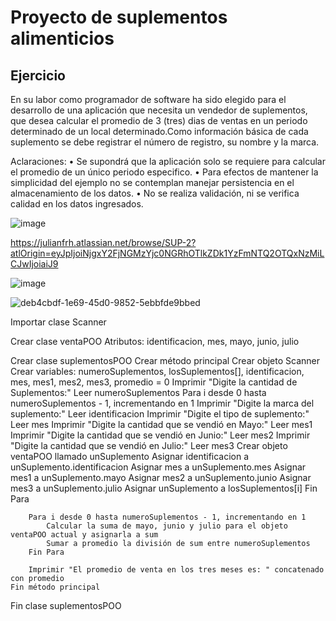 # Proyecto de suplementos alimenticios

## Ejercicio 

En su labor como programador de software ha sido elegido para el desarrollo de una aplicación que necesita un vendedor de suplementos, que desea calcular el promedio de 3 (tres) dias de ventas en un periodo determinado de un local determinado.Como información básica de cada suplemento se debe registrar el número de registro, su 
nombre y la marca. 

Aclaraciones:
• Se supondrá que la aplicación solo se requiere para calcular el promedio de un único periodo
especifico.
• Para efectos de mantener la simplicidad del ejemplo no se contemplan manejar persistencia en el almacenamiento de los datos.
• No se realiza validación, ni se verifica calidad en los datos ingresados.

![image](https://github.com/julianfrhgn/demo.github.io/assets/132966493/2cee2a80-13bc-4336-a1c7-e0ebcec20c68)


https://julianfrh.atlassian.net/browse/SUP-2?atlOrigin=eyJpIjoiNjgxY2FjNGMzYjc0NGRhOTlkZDk1YzFmNTQ2OTQxNzMiLCJwIjoiaiJ9

![image](https://github.com/julianfrhgn/demo.github.io/assets/132966493/716eecfa-ff68-4139-ad43-13c3296af91f)


![deb4cbdf-1e69-45d0-9852-5ebbfde9bbed](https://github.com/julianfrhgn/demo.github.io/assets/132966493/afc5f5e4-5f35-4926-b6de-36716f5a31a1)


Importar clase Scanner

Crear clase ventaPOO
    Atributos: identificacion, mes, mayo, junio, julio

Crear clase suplementosPOO
    Crear método principal
        Crear objeto Scanner
        Crear variables: numeroSuplementos, losSuplementos[], identificacion, mes, mes1, mes2, mes3, promedio = 0
        Imprimir "Digite la cantidad de Suplementos:"
        Leer numeroSuplementos
        Para i desde 0 hasta numeroSuplementos - 1, incrementando en 1
            Imprimir "Digite la marca del suplemento:"
            Leer identificacion
            Imprimir "Digite el tipo de suplemento:"
            Leer mes
            Imprimir "Digite la cantidad que se vendió en Mayo:"
            Leer mes1
            Imprimir "Digite la cantidad que se vendió en Junio:"
            Leer mes2
            Imprimir "Digite la cantidad que se vendió en Julio:"
            Leer mes3
            Crear objeto ventaPOO llamado unSuplemento
            Asignar identificacion a unSuplemento.identificacion
            Asignar mes a unSuplemento.mes
            Asignar mes1 a unSuplemento.mayo
            Asignar mes2 a unSuplemento.junio
            Asignar mes3 a unSuplemento.julio
            Asignar unSuplemento a losSuplementos[i]
        Fin Para

        Para i desde 0 hasta numeroSuplementos - 1, incrementando en 1
            Calcular la suma de mayo, junio y julio para el objeto ventaPOO actual y asignarla a sum
            Sumar a promedio la división de sum entre numeroSuplementos
        Fin Para

        Imprimir "El promedio de venta en los tres meses es: " concatenado con promedio
    Fin método principal
Fin clase suplementosPOO




